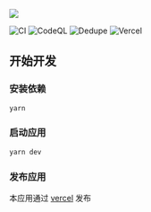 ![](https://repository-images.githubusercontent.com/395399649/270dbea5-ef16-4108-9489-0ffd48be1ff2)

![CI](https://github.com/crossjs/cofe/actions/workflows/ci.yml/badge.svg)
![CodeQL](https://github.com/crossjs/cofe/actions/workflows/codeql.yml/badge.svg)
![Dedupe](https://github.com/crossjs/cofe/actions/workflows/dedupe.yml/badge.svg)
![Vercel](https://img.shields.io/github/deployments/crossjs/cofe/production?label=vercel&logo=vercel)

## 开始开发

### 安装依赖

```bash
yarn
```

### 启动应用

```bash
yarn dev
```

### 发布应用

本应用通过 [vercel](https://vercel.com) 发布
